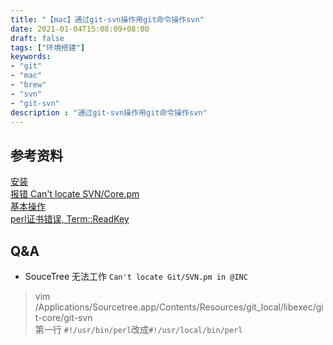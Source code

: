 ```yaml
---
title: "【mac】通过git-svn操作用git命令操作svn"
date: 2021-01-04T15:08:09+08:00
draft: false
tags: ["环境搭建"]
keywords:
- "git"
- "mac"
- "brew"
- "svn"
- "git-svn"
description : "通过git-svn操作用git命令操作svn"
---
```


## 参考资料
[安装](https://github.com/hfdiao/git-svn-tutorial/blob/master/install-git-svn.md)  
[报错 Can't locate SVN/Core.pm](https://www.jianshu.com/p/6a3afcb59fa9)  
[基本操作](https://tonybai.com/2019/06/25/using-git-with-svn-repo/)  
[perl证书错误, Term::ReadKey](https://github.com/SSLMate/sslmate/issues/30)

## Q&A
- SouceTree 无法工作 `Can't locate Git/SVN.pm in @INC`
> vim /Applications/Sourcetree.app/Contents/Resources/git_local/libexec/git-core/git-svn   
> 第一行 `#!/usr/bin/perl`改成`#!/usr/local/bin/perl`